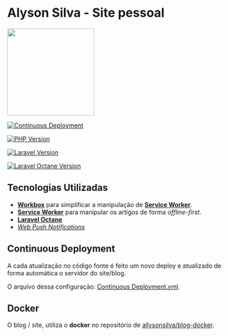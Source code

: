 # Alyson Silva - Site pessoal

<img src="https://forge.laravel.com/build/assets/octane.1f009bcf.svg" width="200"/>

[![Continuous Deployment](https://github.com/allysonsilva/alysonsilva.dev/actions/workflows/Continuous%20Deployment.yml/badge.svg)](https://github.com/allysonsilva/alysonsilva.dev/actions/workflows/Continuous%20Deployment.yml)

[![PHP Version](https://img.shields.io/badge/php-%3E%3D8.1-777BB4?logo=php&cacheSeconds=30000)](https://www.php.net)

[![Laravel Version](https://img.shields.io/static/v1?label=laravel&message=%E2%89%A510.0&color=ff2d20&logo=laravel)](https://laravel.com)

[![Laravel Octane Version](https://img.shields.io/static/v1?label=laravel+octane&message=%E2%89%A52.0&color=ff2d20&logo=laravel)](https://github.com/laravel/octane)

## Tecnologias Utilizadas

- [**Workbox**](https://developer.chrome.com/docs/workbox/) para simplificar a manipulação de [**Service Worker**](resources/js/service-worker-workbox.js).
- [**Service Worker**](resources/js/install-sw-workbox.js) para manipular os artigos de forma _offline-first_.
- [**Laravel Octane**](https://github.com/laravel/octane)
- [_Web Push Notifications_](https://web.dev/articles/push-notifications-overview?hl=pt-br)

## Continuous Deployment

A cada atualização no código fonte é feito um novo deploy e atualizado de forma automática o servidor do site/blog.

O arquivo dessa configuração: [Continuous Deployment.yml](.github/workflows/Continuous%20Deployment.yml).

## Docker

O blog / site, utiliza o **docker** no repositório de [allysonsilva/blog-docker](https://github.com/allysonsilva/blog-docker).

